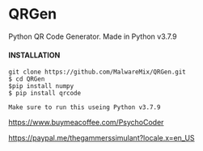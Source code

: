 # QRGen
Python QR Code Generator. Made in Python v3.7.9

#### INSTALLATION

```console
git clone https://github.com/MalwareMix/QRGen.git
$ cd QRGen
$pip install numpy
$ pip install qrcode

Make sure to run this useing Python v3.7.9
```

https://www.buymeacoffee.com/PsychoCoder

https://paypal.me/thegammerssimulant?locale.x=en_US

